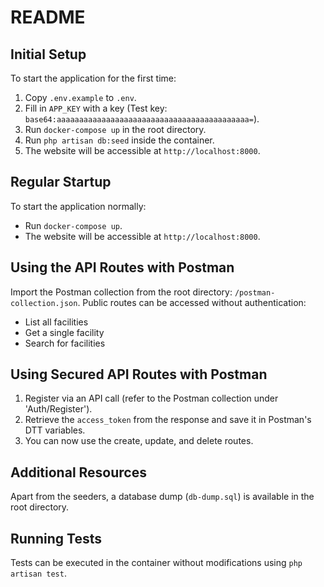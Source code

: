 # README

## Initial Setup
To start the application for the first time:
1. Copy `.env.example` to `.env`.
2. Fill in `APP_KEY` with a key (Test key: `base64:aaaaaaaaaaaaaaaaaaaaaaaaaaaaaaaaaaaaaaaaaaa=`).
3. Run `docker-compose up` in the root directory.
4. Run `php artisan db:seed` inside the container.
5. The website will be accessible at `http://localhost:8000`.

## Regular Startup
To start the application normally:
- Run `docker-compose up`.
- The website will be accessible at `http://localhost:8000`.

## Using the API Routes with Postman
Import the Postman collection from the root directory: `/postman-collection.json`.
Public routes can be accessed without authentication:
- List all facilities
- Get a single facility
- Search for facilities

## Using Secured API Routes with Postman
1. Register via an API call (refer to the Postman collection under 'Auth/Register').
2. Retrieve the `access_token` from the response and save it in Postman's DTT variables.
3. You can now use the create, update, and delete routes.

## Additional Resources
Apart from the seeders, a database dump (`db-dump.sql`) is available in the root directory.

## Running Tests
Tests can be executed in the container without modifications using `php artisan test`.

